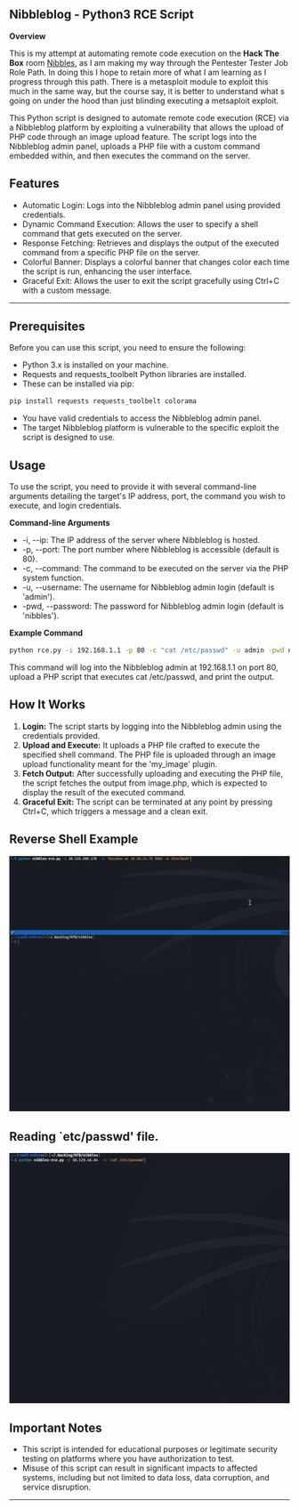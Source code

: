 ## **Nibbleblog - Python3 RCE Script**

**Overview**

This is my attempt at automating remote code execution on the **Hack The Box** room [Nibbles](https://app.hackthebox.com/machines/Nibbles), as I am making my way through the Pentester Tester Job Role Path. In doing this I hope to retain more of what I am learning as I progress through this path. There is a metasploit module to exploit this much in the same way, but the course say, it is better to understand what s going on under the hood than just blinding executing a metsaploit exploit.

This Python script is designed to automate remote code execution (RCE) via a Nibbleblog platform by exploiting a vulnerability that allows the upload of PHP code through an image upload feature. The script logs into the Nibbleblog admin panel, uploads a PHP file with a custom command embedded within, and then executes the command on the server.

## **Features**

* Automatic Login: Logs into the Nibbleblog admin panel using provided credentials.
* Dynamic Command Execution: Allows the user to specify a shell command that gets executed on the server.
* Response Fetching: Retrieves and displays the output of the executed command from a specific PHP file on the server.
* Colorful Banner: Displays a colorful banner that changes color each time the script is run, enhancing the user interface.
* Graceful Exit: Allows the user to exit the script gracefully using Ctrl+C with a custom message.

---
## **Prerequisites**

Before you can use this script, you need to ensure the following:

* Python 3.x is installed on your machine. 
* Requests and requests_toolbelt Python libraries are installed. 
* These can be installed via pip:

```bash
pip install requests requests_toolbelt colorama
```

* You have valid credentials to access the Nibbleblog admin panel.
* The target Nibbleblog platform is vulnerable to the specific exploit the script is designed to use.

## **Usage**

To use the script, you need to provide it with several command-line arguments detailing the target's IP address, port, the command you wish to execute, and login credentials.

**Command-line Arguments**

* -i, --ip: The IP address of the server where Nibbleblog is hosted.
* -p, --port: The port number where Nibbleblog is accessible (default is 80).
* -c, --command: The command to be executed on the server via the PHP system function.
* -u, --username: The username for Nibbleblog admin login (default is 'admin').
* -pwd, --password: The password for Nibbleblog admin login (default is 'nibbles').

**Example Command**

```bash
python rce.py -i 192.168.1.1 -p 80 -c "cat /etc/passwd" -u admin -pwd nibbles
```

This command will log into the Nibbleblog admin at 192.168.1.1 on port 80, upload a PHP script that executes cat /etc/passwd, and print the output.

## **How It Works**

1. **Login:** The script starts by logging into the Nibbleblog admin using the credentials provided.
2. **Upload and Execute:** It uploads a PHP file crafted to execute the specified shell command. The PHP file is uploaded through an image upload functionality meant for the 'my_image' plugin.
3. **Fetch Output:** After successfully uploading and executing the PHP file, the script fetches the output from image.php, which is expected to display the result of the executed command.
4. **Graceful Exit:** The script can be terminated at any point by pressing Ctrl+C, which triggers a message and a clean exit.

## **Reverse Shell Example**



![Nibbles_RCE GIF](images/Nibbles_RCE.gif "Nibbles RCE")

## Reading `etc/passwd' file.

![Nibbles_RCE GIF](images/Read_Passwd.gif "Reading passwd")

## **Important Notes**

* This script is intended for educational purposes or legitimate security testing on platforms where you have authorization to test.
* Misuse of this script can result in significant impacts to affected systems, including but not limited to data loss, data corruption, and service disruption.
---
